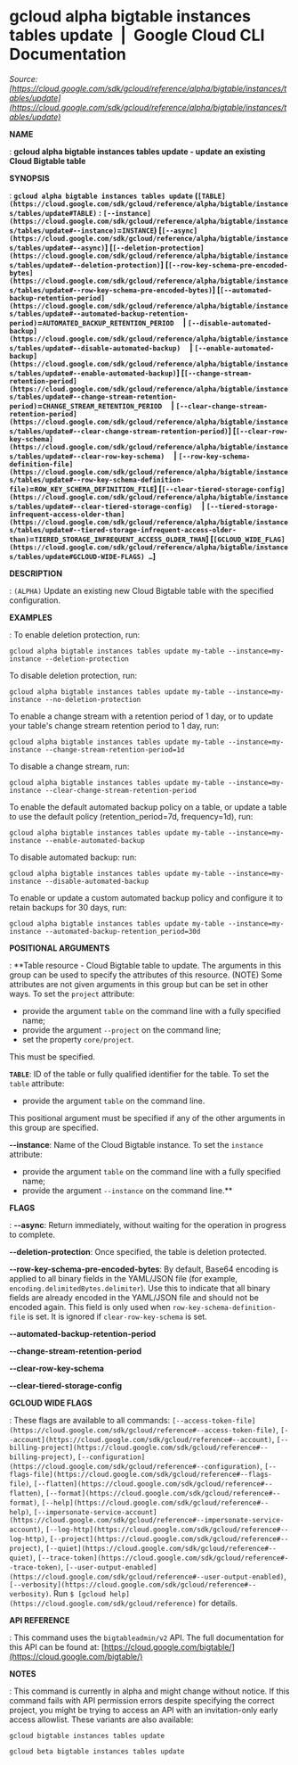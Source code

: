 # gcloud alpha bigtable instances tables update  |  Google Cloud CLI Documentation

*Source: [https://cloud.google.com/sdk/gcloud/reference/alpha/bigtable/instances/tables/update](https://cloud.google.com/sdk/gcloud/reference/alpha/bigtable/instances/tables/update)*

**NAME**

: **gcloud alpha bigtable instances tables update - update an existing Cloud Bigtable table**

**SYNOPSIS**

: **`gcloud alpha bigtable instances tables update` (`[TABLE](https://cloud.google.com/sdk/gcloud/reference/alpha/bigtable/instances/tables/update#TABLE)` : `[--instance](https://cloud.google.com/sdk/gcloud/reference/alpha/bigtable/instances/tables/update#--instance)`=`INSTANCE`) [`[--async](https://cloud.google.com/sdk/gcloud/reference/alpha/bigtable/instances/tables/update#--async)`] [`[--deletion-protection](https://cloud.google.com/sdk/gcloud/reference/alpha/bigtable/instances/tables/update#--deletion-protection)`] [`[--row-key-schema-pre-encoded-bytes](https://cloud.google.com/sdk/gcloud/reference/alpha/bigtable/instances/tables/update#--row-key-schema-pre-encoded-bytes)`] [`[--automated-backup-retention-period](https://cloud.google.com/sdk/gcloud/reference/alpha/bigtable/instances/tables/update#--automated-backup-retention-period)`=`AUTOMATED_BACKUP_RETENTION_PERIOD`     | `[--disable-automated-backup](https://cloud.google.com/sdk/gcloud/reference/alpha/bigtable/instances/tables/update#--disable-automated-backup)`     | `[--enable-automated-backup](https://cloud.google.com/sdk/gcloud/reference/alpha/bigtable/instances/tables/update#--enable-automated-backup)`] [`[--change-stream-retention-period](https://cloud.google.com/sdk/gcloud/reference/alpha/bigtable/instances/tables/update#--change-stream-retention-period)`=`CHANGE_STREAM_RETENTION_PERIOD`     | `[--clear-change-stream-retention-period](https://cloud.google.com/sdk/gcloud/reference/alpha/bigtable/instances/tables/update#--clear-change-stream-retention-period)`] [`[--clear-row-key-schema](https://cloud.google.com/sdk/gcloud/reference/alpha/bigtable/instances/tables/update#--clear-row-key-schema)`     | `[--row-key-schema-definition-file](https://cloud.google.com/sdk/gcloud/reference/alpha/bigtable/instances/tables/update#--row-key-schema-definition-file)`=`ROW_KEY_SCHEMA_DEFINITION_FILE`] [`[--clear-tiered-storage-config](https://cloud.google.com/sdk/gcloud/reference/alpha/bigtable/instances/tables/update#--clear-tiered-storage-config)`     | `[--tiered-storage-infrequent-access-older-than](https://cloud.google.com/sdk/gcloud/reference/alpha/bigtable/instances/tables/update#--tiered-storage-infrequent-access-older-than)`=`TIERED_STORAGE_INFREQUENT_ACCESS_OLDER_THAN`] [`[GCLOUD_WIDE_FLAG](https://cloud.google.com/sdk/gcloud/reference/alpha/bigtable/instances/tables/update#GCLOUD-WIDE-FLAGS) …`]**

**DESCRIPTION**

: `(ALPHA)` Update an existing new Cloud Bigtable table with the
specified configuration.

**EXAMPLES**

: To enable deletion protection, run:

```
gcloud alpha bigtable instances tables update my-table --instance=my-instance --deletion-protection
```

To disable deletion protection, run:

```
gcloud alpha bigtable instances tables update my-table --instance=my-instance --no-deletion-protection
```

To enable a change stream with a retention period of 1 day, or to update your
table's change stream retention period to 1 day, run:

```
gcloud alpha bigtable instances tables update my-table --instance=my-instance --change-stream-retention-period=1d
```

To disable a change stream, run:

```
gcloud alpha bigtable instances tables update my-table --instance=my-instance --clear-change-stream-retention-period
```

To enable the default automated backup policy on a table, or update a table to
use the default policy (retention_period=7d, frequency=1d), run:

```
gcloud alpha bigtable instances tables update my-table --instance=my-instance --enable-automated-backup
```

To disable automated backup: run:

```
gcloud alpha bigtable instances tables update my-table --instance=my-instance --disable-automated-backup
```

To enable or update a custom automated backup policy and configure it to retain
backups for 30 days, run:

```
gcloud alpha bigtable instances tables update my-table --instance=my-instance --automated-backup-retention_period=30d
```

**POSITIONAL ARGUMENTS**

: **Table resource - Cloud Bigtable table to update. The arguments in this group can
be used to specify the attributes of this resource. (NOTE) Some attributes are
not given arguments in this group but can be set in other ways.
To set the `project` attribute:

- provide the argument `table` on the command line with a fully
specified name;
- provide the argument `--project` on the command line;
- set the property `core/project`.

This must be specified.

**`TABLE`**:
ID of the table or fully qualified identifier for the table.
To set the `table` attribute:

- provide the argument `table` on the command line.

This positional argument must be specified if any of the other arguments in this
group are specified.

**--instance**:
Name of the Cloud Bigtable instance.
To set the `instance` attribute:

- provide the argument `table` on the command line with a fully
specified name;
- provide the argument `--instance` on the command line.**

**FLAGS**

: **--async**:
Return immediately, without waiting for the operation in progress to complete.

**--deletion-protection**:
Once specified, the table is deletion protected.

**--row-key-schema-pre-encoded-bytes**:
By default, Base64 encoding is applied to all binary fields in the YAML/JSON
file (for example, `encoding.delimitedBytes.delimiter`).
Use this to indicate that all binary fields are already encoded in the YAML/JSON
file and should not be encoded again.
This field is only used when `row-key-schema-definition-file` is set.
It is ignored if `clear-row-key-schema` is set.

**--automated-backup-retention-period**

**--change-stream-retention-period**

**--clear-row-key-schema**

**--clear-tiered-storage-config**

**GCLOUD WIDE FLAGS**

: These flags are available to all commands: `[--access-token-file](https://cloud.google.com/sdk/gcloud/reference#--access-token-file)`,
`[--account](https://cloud.google.com/sdk/gcloud/reference#--account)`, `[--billing-project](https://cloud.google.com/sdk/gcloud/reference#--billing-project)`,
`[--configuration](https://cloud.google.com/sdk/gcloud/reference#--configuration)`,
`[--flags-file](https://cloud.google.com/sdk/gcloud/reference#--flags-file)`,
`[--flatten](https://cloud.google.com/sdk/gcloud/reference#--flatten)`, `[--format](https://cloud.google.com/sdk/gcloud/reference#--format)`, `[--help](https://cloud.google.com/sdk/gcloud/reference#--help)`, `[--impersonate-service-account](https://cloud.google.com/sdk/gcloud/reference#--impersonate-service-account)`,
`[--log-http](https://cloud.google.com/sdk/gcloud/reference#--log-http)`,
`[--project](https://cloud.google.com/sdk/gcloud/reference#--project)`, `[--quiet](https://cloud.google.com/sdk/gcloud/reference#--quiet)`, `[--trace-token](https://cloud.google.com/sdk/gcloud/reference#--trace-token)`, `[--user-output-enabled](https://cloud.google.com/sdk/gcloud/reference#--user-output-enabled)`,
`[--verbosity](https://cloud.google.com/sdk/gcloud/reference#--verbosity)`.
Run `$ [gcloud help](https://cloud.google.com/sdk/gcloud/reference)` for details.

**API REFERENCE**

: This command uses the `bigtableadmin/v2` API. The full documentation
for this API can be found at: [https://cloud.google.com/bigtable/](https://cloud.google.com/bigtable/)

**NOTES**

: This command is currently in alpha and might change without notice. If this
command fails with API permission errors despite specifying the correct project,
you might be trying to access an API with an invitation-only early access
allowlist. These variants are also available:

```
gcloud bigtable instances tables update
```

```
gcloud beta bigtable instances tables update
```